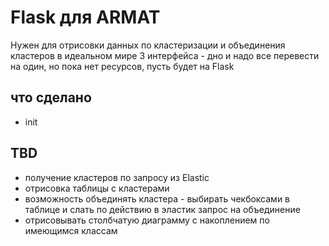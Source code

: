 # Flask для ARMAT

Нужен для отрисовки данных по кластеризации и объединения кластеров
в идеальном мире 3 интерфейса - дно и надо все перевести на один, но пока нет ресурсов, пусть будет на Flask

## что сделано
	
* init

## TBD

* получение кластеров по запросу из Elastic
* отрисовка таблицы с кластерами
* возможность объединять кластера - выбирать чекбоксами в таблице и слать по действию в эластик запрос на объединение
* отрисовывать столбчатую диаграмму с накоплением по имеющимся классам
